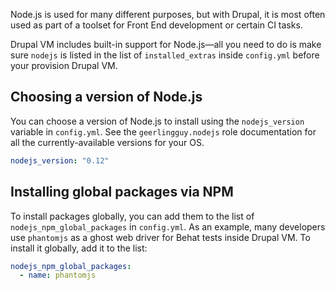 Node.js is used for many different purposes, but with Drupal, it is most often used as part of a toolset for Front End development or certain CI tasks.

Drupal VM includes built-in support for Node.js—all you need to do is make sure `nodejs` is listed in the list of `installed_extras` inside `config.yml` before your provision Drupal VM.

## Choosing a version of Node.js

You can choose a version of Node.js to install using the `nodejs_version` variable in `config.yml`. See the `geerlingguy.nodejs` role documentation for all the currently-available versions for your OS.

```yaml
nodejs_version: "0.12"
```

## Installing global packages via NPM

To install packages globally, you can add them to the list of `nodejs_npm_global_packages` in `config.yml`. As an example, many developers use `phantomjs` as a ghost web driver for Behat tests inside Drupal VM. To install it globally, add it to the list:

```yaml
nodejs_npm_global_packages:
  - name: phantomjs
```
